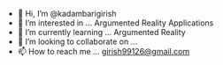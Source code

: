 - 👋 Hi, I’m @kadambarigirish
- 👀 I’m interested in ... Argumented Reality Applications 
- 🌱 I’m currently learning ... Argumented Reality
- 💞️ I’m looking to collaborate on ...
- 📫 How to reach me ... girish99126@gmail.com

<!---
kadambarigirish/kadambarigirish is a ✨ special ✨ repository because its `README.md` (this file) appears on your GitHub profile.
You can click the Preview link to take a look at your changes.
--->
